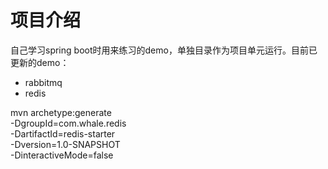 # 项目介绍  

自己学习spring boot时用来练习的demo，单独目录作为项目单元运行。目前已更新的demo：  
- rabbitmq
- redis

mvn archetype:generate  \
-DgroupId=com.whale.redis \
-DartifactId=redis-starter \
-Dversion=1.0-SNAPSHOT \
-DinteractiveMode=false
